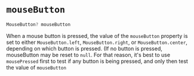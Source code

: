 # `mouseButton`

```dart
MouseButton? mouseButton
```

When a mouse button is pressed, the value of the `mouseButton` property is set to either `MouseButton.left`, `MouseButton.right`, or `MouseButton.center`, depending on which button is pressed. (If no button is pressed, mouseButton may be reset to `null`. For that reason, it's best to use `mousePressed` first to test if any button is being pressed, and only then test the value of `mouseButton`
